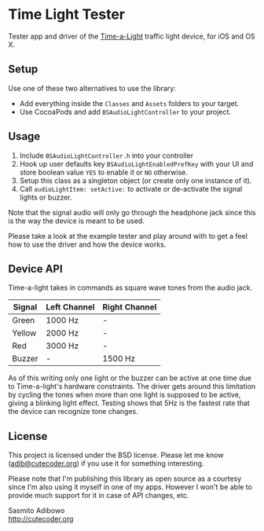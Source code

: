 # Time Light Tester

Tester app and driver of the [Time-a-Light](http://www.time-a-light.com) traffic light device, for iOS and OS X.

## Setup

Use one of these two alternatives to use the library:
 - Add everything inside the `Classes` and `Assets` folders to your target.
 - Use CocoaPods and add `BSAudioLightController` to your project.

## Usage

1. Include `BSAudioLightController.h` into your controller
2. Hook up user defaults key `BSAudioLightEnabledPrefKey` with your UI and store boolean value `YES` to enable it or `NO` otherwise.
3. Setup this class as a singleton object (or create only one instance of it). 
4. Call `audioLightItem: setActive:` to activate or de-activate the signal lights or buzzer.

Note that the signal audio will only go through the headphone jack since this is the way the device is meant to be used.

Please take a look at the example tester and play around with to get a feel how to use the driver and how the device works.

## Device API

Time-a-light takes in commands as square wave tones from the audio jack. 

Signal | Left Channel | Right Channel
-------|--------------|--------------
Green  | 1000 Hz      | -
Yellow | 2000 Hz      | - 
Red    | 3000 Hz      | -
Buzzer | -            | 1500 Hz

 
As of this writing only one light or the buzzer can be active at one time due to Time-a-light's hardware constraints. The driver gets around this limitation by cycling the tones when more than one light is supposed to be active, giving a blinking light effect. Testing shows that 5Hz is the fastest rate that the device can recognize tone changes.

## License

This project is licensed under the BSD license. Please let me know (adib@cutecoder.org) if you use it for something interesting.

Please note that I'm publishing this library as open source as a courtesy since I'm also using it myself in one of my apps. However I won't be able to provide much support for it in case of API changes, etc.

Sasmito Adibowo  
http://cutecoder.org

   
